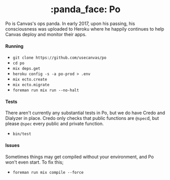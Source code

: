 <h1 align="center">:panda_face: Po</h1>

Po is Canvas's ops panda. In early 2017, upon his passing, his consciousness
was uploaded to Heroku where he happily continues to help Canvas deploy and 
monitor their apps.

#### Running

- `git clone https://github.com/usecanvas/po`
- `cd po`
- `mix deps.get`
- `heroku config -s -a po-prod > .env`
- `mix ecto.create`
- `mix ecto.migrate`
- `foreman run mix run --no-halt`

#### Tests

There aren't currently any substantial tests in Po, but we do have Credo and
Dialyzer in place. Credo only checks that public functions are `@spec`d, but
please `@spec` every public and private function.

- `bin/test`

#### Issues

Sometimes things may get compiled without your environment, and Po won't even
start. To fix this;

- `foreman run mix compile --force`
